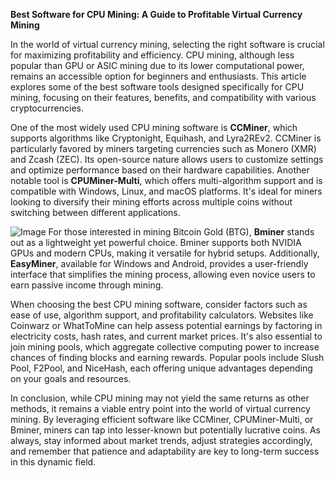 **Best Software for CPU Mining: A Guide to Profitable Virtual Currency Mining**

In the world of virtual currency mining, selecting the right software is crucial for maximizing profitability and efficiency. CPU mining, although less popular than GPU or ASIC mining due to its lower computational power, remains an accessible option for beginners and enthusiasts. This article explores some of the best software tools designed specifically for CPU mining, focusing on their features, benefits, and compatibility with various cryptocurrencies.

One of the most widely used CPU mining software is **CCMiner**, which supports algorithms like Cryptonight, Equihash, and Lyra2REv2. CCMiner is particularly favored by miners targeting currencies such as Monero (XMR) and Zcash (ZEC). Its open-source nature allows users to customize settings and optimize performance based on their hardware capabilities. Another notable tool is **CPUMiner-Multi**, which offers multi-algorithm support and is compatible with Windows, Linux, and macOS platforms. It's ideal for miners looking to diversify their mining efforts across multiple coins without switching between different applications.


![Image](https://github.com/user-attachments/assets/31692037-0104-4703-abd1-696b6a7dd41b)
For those interested in mining Bitcoin Gold (BTG), **Bminer** stands out as a lightweight yet powerful choice. Bminer supports both NVIDIA GPUs and modern CPUs, making it versatile for hybrid setups. Additionally, **EasyMiner**, available for Windows and Android, provides a user-friendly interface that simplifies the mining process, allowing even novice users to earn passive income through mining.

When choosing the best CPU mining software, consider factors such as ease of use, algorithm support, and profitability calculators. Websites like Coinwarz or WhatToMine can help assess potential earnings by factoring in electricity costs, hash rates, and current market prices. It's also essential to join mining pools, which aggregate collective computing power to increase chances of finding blocks and earning rewards. Popular pools include Slush Pool, F2Pool, and NiceHash, each offering unique advantages depending on your goals and resources.

In conclusion, while CPU mining may not yield the same returns as other methods, it remains a viable entry point into the world of virtual currency mining. By leveraging efficient software like CCMiner, CPUMiner-Multi, or Bminer, miners can tap into lesser-known but potentially lucrative coins. As always, stay informed about market trends, adjust strategies accordingly, and remember that patience and adaptability are key to long-term success in this dynamic field.